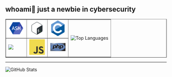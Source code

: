 ## whoami👋 just a newbie in cybersecurity 

<!-- <img src="https://github.com/usagi143/usagi143/blob/main/src/cinnamoroll.png?raw=true" height="50"/> -->


<table border="NONE">
  <tr>
    <td>
      <img src="https://github.com/usagi143/usagi143/blob/main/src/icons8-assembly-96.png?raw=true" height="50"/>
    </td>
    <td>
      <img src="https://github.com/usagi143/usagi143/blob/main/src/bash-scripting.svg?raw=true" height="50"/>
    </td>
    <td>
      <img src="https://github.com/usagi143/usagi143/blob/main/src/c-original.svg?raw=true" height="50"/>
    </td>
    <td rowspan="2">
      <img src="https://github-readme-stats.vercel.app/api/top-langs/?username=usagi143&layout=compact&theme=radical" alt="Top Languages" height="100"/>
    </td>
  </tr>
  <tr>
    <td>
      <img src='https://github.com/MarikIshtar007/MarikIshtar007/blob/master/images/python2.png' height='50'/>
    </td>
    <td>
      <img src="https://github.com/usagi143/usagi143/blob/main/src/js.svg?raw=true" height="50"/>
    </td>
    <td>
      <img src="https://github.com/usagi143/usagi143/blob/main/src/php.svg?raw=true" height="50"/>
    </td>
  </tr>
</table>



<hr>

<div class="stats" >
  <img src="https://github-readme-stats.vercel.app/api?username=usagi143&show_icons=true&theme=radical" alt="GitHub Stats"/>
</div>


  <!--  e.g. dark, radical, merko, gruvbox, tokyonight, onedark, cobalt, synthwave, highcontrast, dracula). -->
